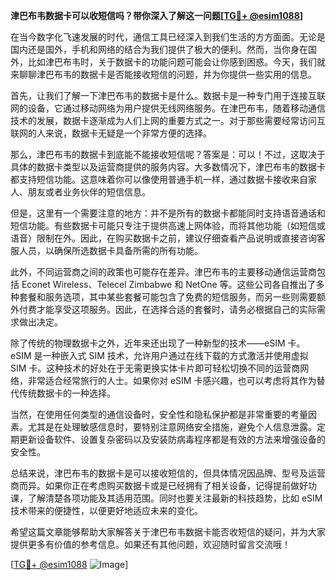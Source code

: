 **津巴布韦数据卡可以收短信吗？带你深入了解这一问题[[TG💪+ @esim1088](https://t.me/s/esim1088)]**

在当今数字化飞速发展的时代，通信工具已经深入到我们生活的方方面面。无论是国内还是国外，手机和网络的结合为我们提供了极大的便利。然而，当你身在国外，比如津巴布韦时，关于数据卡的功能问题可能会让你感到困惑。今天，我们就来聊聊津巴布韦的数据卡是否能接收短信的问题，并为你提供一些实用的信息。

首先，让我们了解一下津巴布韦的数据卡是什么。数据卡是一种专门用于连接互联网的设备，它通过移动网络为用户提供无线网络服务。在津巴布韦，随着移动通信技术的发展，数据卡逐渐成为人们上网的重要方式之一。对于那些需要经常访问互联网的人来说，数据卡无疑是一个非常方便的选择。

那么，津巴布韦的数据卡到底能不能接收短信呢？答案是：可以！不过，这取决于具体的数据卡类型以及运营商提供的服务内容。大多数情况下，津巴布韦的数据卡都支持短信功能。这意味着你可以像使用普通手机一样，通过数据卡接收来自家人、朋友或者业务伙伴的短信信息。

但是，这里有一个需要注意的地方：并不是所有的数据卡都能同时支持语音通话和短信功能。有些数据卡可能只专注于提供高速上网体验，而将其他功能（如短信或语音）限制在外。因此，在购买数据卡之前，建议仔细查看产品说明或直接咨询客服人员，以确保所选数据卡具备所需的所有功能。

此外，不同运营商之间的政策也可能存在差异。津巴布韦的主要移动通信运营商包括 Econet Wireless、Telecel Zimbabwe 和 NetOne 等。这些公司各自推出了多种套餐和服务选项，其中某些套餐可能包含了免费的短信服务，而另一些则需要额外付费才能享受这项服务。因此，在选择合适的套餐时，请务必根据自己的实际需求做出决定。

除了传统的物理数据卡之外，近年来还出现了一种新型的技术——eSIM 卡。eSIM 是一种嵌入式 SIM 技术，允许用户通过在线下载的方式激活并使用虚拟 SIM 卡。这种技术的好处在于无需更换实体卡片即可轻松切换不同的运营商网络，非常适合经常旅行的人士。如果你对 eSIM 卡感兴趣，也可以考虑将其作为替代传统数据卡的一种选择。

当然，在使用任何类型的通信设备时，安全性和隐私保护都是非常重要的考量因素。尤其是在处理敏感信息时，要特别注意网络安全措施，避免个人信息泄露。定期更新设备软件、设置复杂密码以及安装防病毒程序都是有效的方法来增强设备的安全性。

总结来说，津巴布韦的数据卡是可以接收短信的，但具体情况因品牌、型号及运营商而异。如果你正在考虑购买数据卡或是已经拥有了相关设备，记得提前做好功课，了解清楚各项功能及其适用范围。同时也要关注最新的科技趋势，比如 eSIM 技术带来的便捷性，以便更好地适应未来的变化。

希望这篇文章能够帮助大家解答关于津巴布韦数据卡能否收短信的疑问，并为大家提供更多有价值的参考信息。如果还有其他问题，欢迎随时留言交流哦！

[[TG💪+ @esim1088](https://t.me/s/esim1088) ![Image](https://i.postimg.cc/4NQfJmqS/Snipaste-2025-05-13-00-14-12.png)]